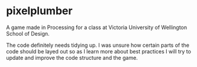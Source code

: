 pixelplumber
============

A game made in Processing for a class at Victoria University of Wellington School of Design.

The code definitely needs tidying up. I was unsure how certain parts of the code should be layed out so as I learn more about best practices I will try to update and improve the code structure and the game.
